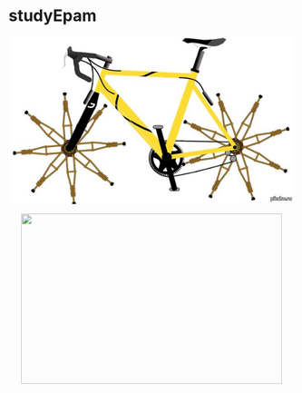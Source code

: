# studyEpam

![Костыли](./promo.jpg?raw=true)
<p align="center">
  <img width="460" height="300" src="http://www.fillmurray.com/460/300">
</p>